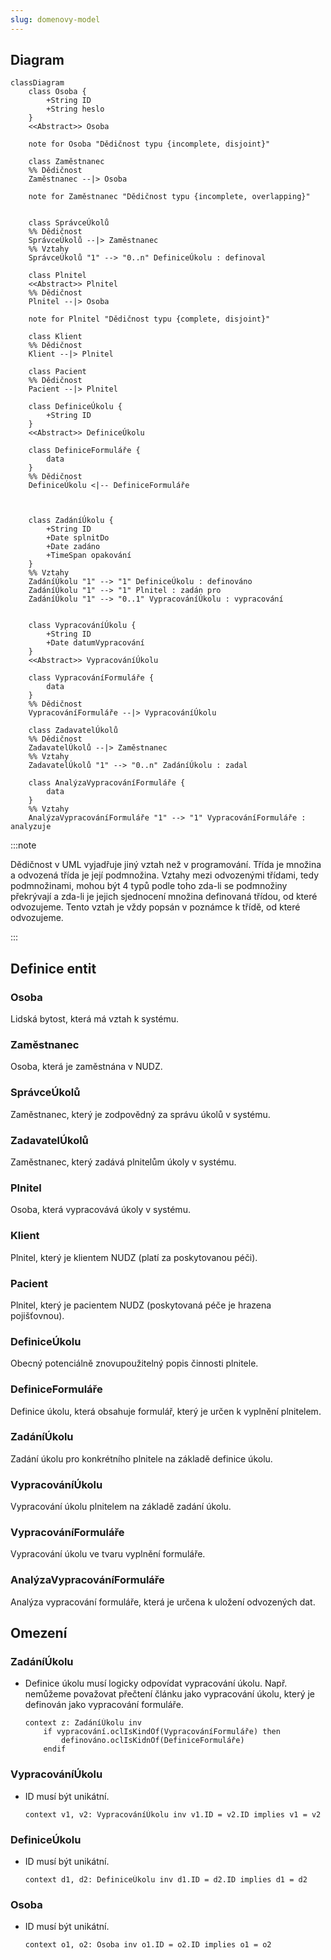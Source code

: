 ```yaml
---
slug: domenovy-model
---
```


## Diagram

```mermaid
classDiagram
    class Osoba {
        +String ID
        +String heslo
    }
    <<Abstract>> Osoba

    note for Osoba "Dědičnost typu {incomplete, disjoint}"

    class Zaměstnanec
    %% Dědičnost
    Zaměstnanec --|> Osoba

    note for Zaměstnanec "Dědičnost typu {incomplete, overlapping}"


    class SprávceÚkolů
    %% Dědičnost
    SprávceÚkolů --|> Zaměstnanec
    %% Vztahy
    SprávceÚkolů "1" --> "0..n" DefiniceÚkolu : definoval

    class Plnitel
    <<Abstract>> Plnitel
    %% Dědičnost
    Plnitel --|> Osoba

    note for Plnitel "Dědičnost typu {complete, disjoint}"

    class Klient
    %% Dědičnost
    Klient --|> Plnitel

    class Pacient
    %% Dědičnost
    Pacient --|> Plnitel

    class DefiniceÚkolu {
        +String ID
    }
    <<Abstract>> DefiniceÚkolu

    class DefiniceFormuláře {
        data
    }
    %% Dědičnost
    DefiniceÚkolu <|-- DefiniceFormuláře



    class ZadáníÚkolu {
        +String ID
        +Date splnitDo
        +Date zadáno
        +TimeSpan opakování
    }
    %% Vztahy
    ZadáníÚkolu "1" --> "1" DefiniceÚkolu : definováno
    ZadáníÚkolu "1" --> "1" Plnitel : zadán pro
    ZadáníÚkolu "1" --> "0..1" VypracováníÚkolu : vypracování


    class VypracováníÚkolu {
        +String ID
        +Date datumVypracování
    }
    <<Abstract>> VypracováníÚkolu

    class VypracováníFormuláře {
        data
    }
    %% Dědičnost
    VypracováníFormuláře --|> VypracováníÚkolu

    class ZadavatelÚkolů
    %% Dědičnost
    ZadavatelÚkolů --|> Zaměstnanec
    %% Vztahy
    ZadavatelÚkolů "1" --> "0..n" ZadáníÚkolu : zadal

    class AnalýzaVypracováníFormuláře {
        data
    }
    %% Vztahy
    AnalýzaVypracováníFormuláře "1" --> "1" VypracováníFormuláře : analyzuje
```

:::note

Dědičnost v UML vyjadřuje jiný vztah než v programování. Třída je množina a
odvozená třída je její podmnožina. Vztahy mezi odvozenými třídami, tedy
podmnožinami, mohou být 4 typů podle toho zda-li se podmnožiny překrývají a
zda-li je jejich sjednocení množina definovaná třídou, od které odvozujeme.
Tento vztah je vždy popsán v poznámce k třídě, od které odvozujeme.

:::

## Definice entit

### Osoba

Lidská bytost, která má vztah k systému.

### Zaměstnanec

Osoba, která je zaměstnána v NUDZ.

### SprávceÚkolů

Zaměstnanec, který je zodpovědný za správu úkolů v systému.

### ZadavatelÚkolů

Zaměstnanec, který zadává plnitelům úkoly v systému.

### Plnitel

Osoba, která vypracovává úkoly v systému.

### Klient

Plnitel, který je klientem NUDZ (platí za poskytovanou péči).

### Pacient

Plnitel, který je pacientem NUDZ (poskytovaná péče je hrazena pojišťovnou).

### DefiniceÚkolu

Obecný potenciálně znovupoužitelný popis činnosti plnitele.

### DefiniceFormuláře

Definice úkolu, která obsahuje formulář, který je určen k vyplnění plnitelem.

### ZadáníÚkolu

Zadání úkolu pro konkrétního plnitele na základě definice úkolu.

### VypracováníÚkolu

Vypracování úkolu plnitelem na základě zadání úkolu.

### VypracováníFormuláře

Vypracování úkolu ve tvaru vyplnění formuláře.

### AnalýzaVypracováníFormuláře

Analýza vypracování formuláře, která je určena k uložení odvozených dat.

## Omezení

### ZadáníÚkolu

-   Definice úkolu musí logicky odpovídat vypracování úkolu. Např. nemůžeme
    považovat přečtení článku jako vypracování úkolu, který je definován jako
    vypracování formuláře.
    ```
    context z: ZadáníÚkolu inv
        if vypracování.oclIsKindOf(VypracováníFormuláře) then
            definováno.oclIsKidnOf(DefiniceFormuláře)
        endif
    ```

### VypracováníÚkolu

-   ID musí být unikátní.
    ```
    context v1, v2: VypracováníÚkolu inv v1.ID = v2.ID implies v1 = v2
    ```

### DefiniceÚkolu

-   ID musí být unikátní.
    ```
    context d1, d2: DefiniceÚkolu inv d1.ID = d2.ID implies d1 = d2
    ```

### Osoba

-   ID musí být unikátní.
    ```
    context o1, o2: Osoba inv o1.ID = o2.ID implies o1 = o2
    ```
